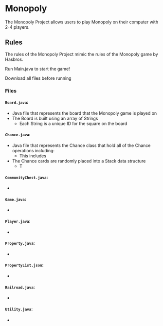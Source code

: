 # Monopoly
The Monopoly Project allows users to play Monopoly on their computer with 2-4 players.

## Rules
The rules of the Monopoly Project mimic the rules of the Monopoly game by Hasbros.

Run Main.java to start the game!

Download all files before running

### Files
#### `Board.java`:
- Java file that represents the board that the Monopoly game is played on
- The Board is built using an array of Strings
  - Each String is a unique ID for the square on the board
#### `Chance.java`:
- Java file that represents the Chance class that hold all of the Chance operations including:
  - This includes
- The Chance cards are randomly placed into a Stack data structure
  - T
#### `CommunityChest.java`:
- 
#### `Game.java`:
- 
#### `Player.java`:
- 
#### `Property.java`:
- 
#### `PropertyList.json`:
- 
#### `Railroad.java`:
- 
#### `Utility.java`:
- 
